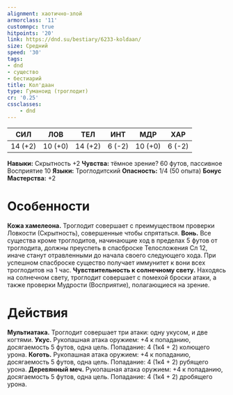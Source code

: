 ```yaml
---
alignment: хаотично-злой
armorclass: '11'
customnpc: true
hitpoints: '20'
link: https://dnd.su/bestiary/6233-koldaan/
size: Средний
speed: '30'
tags:
- dnd
- существо
- бестиарий
title: Кол'даан
type: Гуманоид (троглодит)
cr: '0.25'
cssclasses:
    - dnd
---
```



| СИЛ | ЛОВ | ТЕЛ | ИНТ | МДР | ХАР |
|---|---|---|---|---|---|
| 14 (+2) | 10 (+0) | 14 (+2) | 6 (-2) | 10 (+0) | 6 (-2) |
**Навыки:** Скрытность +2
**Чувства:** тёмное зрение? 60 футов, пассивное Восприятие 10
**Языки:** Троглодитский
**Опасность:** 1/4 (50 опыта)
**Бонус Мастерства:** +2


# Особенности
**Кожа хамелеона.** Троглодит совершает с преимуществом проверки Ловкости (Скрытность), совершенные чтобы спрятаться.
**Вонь.** Все существа кроме троглодитов, начинающие ход в пределах 5 футов от троглодита, должны преуспеть в спасброске Телосложения Сл 12, иначе станут отравленными до начала своего следующего хода. При успешном спасброске существо получает иммунитет к вони всех троглодитов на 1 час.
**Чувствительность к солнечному свету.** Находясь на солнечном свету, троглодит совершает с помехой броски атаки, а также проверки Мудрости (Восприятие), полагающиеся на зрение.


# Действия
**Мультиатака.** Троглодит совершает три атаки: одну укусом, и две когтями.
**Укус.** Рукопашная атака оружием: +4 к попаданию, досягаемость 5 футов, одна цель. Попадание: 4 (1к4 + 2) колющего урона.
**Коготь.** Рукопашная атака оружием: +4 к попаданию, досягаемость 5 футов, одна цель. Попадание: 4 (1к4 + 2) рубящего урона.
**Деревянный меч.** Рукопашная атака оружием: +4 к попаданию, досягаемость 5 футов, одна цель. Попадание: 4 (1к4 + 2) дробящего урона.